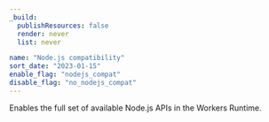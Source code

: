 ```yaml
---
_build:
  publishResources: false
  render: never
  list: never

name: "Node.js compatibility"
sort_date: "2023-01-15"
enable_flag: "nodejs_compat"
disable_flag: "no_nodejs_compat"
---
```


Enables the full set of available Node.js APIs in the Workers Runtime.
